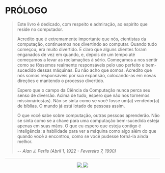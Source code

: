 # PRÓLOGO

> Este livro é dedicado, com respeito e admiração, ao espírito que reside no computador.
> 
> Acredito que é extremamente importante que nós, cientistas da computação, continuemos nos divertindo ao computar. Quando tudo começou, era muito divertido. É claro que alguns clientes foram enganados de vez em quando, e, depois de um tempo até começamos a levar as reclamações à sério. Começamos a nos sentir como se fôssemos realmente responsáveis pelo uso perfeito e bem-sucedido dessas máquinas. Eu não acho que somos. Acredito que nós somos responsáveis por sua expansão, colocando-as em novas direções e mantendo o processo divertido.
>
> Espero que o campo da Ciência da Computação nunca perca seu senso de diversão. Acima de tudo, espero que não nos tornemos missionários(as). Não se sinta como se você fosse um(a) vendedor(a) de bíblias. O mundo já está lotado de pessoas assim.
>
> O que você sabe sobre computação, outras pessoas aprenderão. Não se sinta como se a chave para uma computação bem-sucedida esteja apenas em suas mãos. O que eu espero que esteja contigo é inteligência: a habilidade para ver a máquina como algo além do que quando você a encontrou, como se você pudesse torná-la ainda melhor.
>
> -- <cite>Alan J. Perlis (Abril 1, 1922 - Fevereiro 7, 1990)</cite>

---

<p align="center">
	<a href="https://github.com/okrdu/sicp-ptbr">
	  <img src="https://img.shields.io/badge/voltar-red?&style=for-the-badge"/>
	</a>
	<a href="https://github.com/okrdu/sicp-ptbr/blob/master/capitulos/00-01-prefacio-primeira-edicao.md">
	  <img src="https://img.shields.io/badge/próximo-blue?&style=for-the-badge"/>
	</a>
</p>